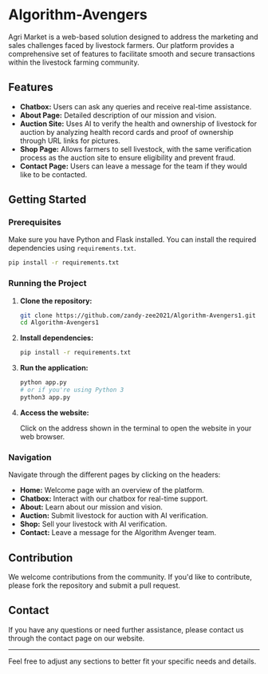# Algorithm-Avengers

Agri Market is a web-based solution designed to address the marketing and sales challenges faced by livestock farmers. Our platform provides a comprehensive set of features to facilitate smooth and secure transactions within the livestock farming community.

## Features

- **Chatbox:** Users can ask any queries and receive real-time assistance.
- **About Page:** Detailed description of our mission and vision.
- **Auction Site:** Uses AI to verify the health and ownership of livestock for auction by analyzing health record cards and proof of ownership through URL links for pictures.
- **Shop Page:** Allows farmers to sell livestock, with the same verification process as the auction site to ensure eligibility and prevent fraud.
- **Contact Page:** Users can leave a message for the team if they would like to be contacted.

## Getting Started

### Prerequisites

Make sure you have Python and Flask installed. You can install the required dependencies using `requirements.txt`.

```bash
pip install -r requirements.txt
```

### Running the Project

1. **Clone the repository:**

   ```bash
   git clone https://github.com/zandy-zee2021/Algorithm-Avengers1.git
   cd Algorithm-Avengers1
   ```

2. **Install dependencies:**

   ```bash
   pip install -r requirements.txt
   ```

3. **Run the application:**

   ```bash
   python app.py
   # or if you're using Python 3
   python3 app.py
   ```

4. **Access the website:**

   Click on the address shown in the terminal to open the website in your web browser.

### Navigation

Navigate through the different pages by clicking on the headers:

- **Home:** Welcome page with an overview of the platform.
- **Chatbox:** Interact with our chatbox for real-time support.
- **About:** Learn about our mission and vision.
- **Auction:** Submit livestock for auction with AI verification.
- **Shop:** Sell your livestock with AI verification.
- **Contact:** Leave a message for the Algorithm Avenger team.

## Contribution

We welcome contributions from the community. If you'd like to contribute, please fork the repository and submit a pull request.

## Contact

If you have any questions or need further assistance, please contact us through the contact page on our website.

---

Feel free to adjust any sections to better fit your specific needs and details.
